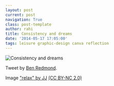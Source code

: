 ```yaml
---
layout: post
current: post
navigation: True
class: post-template
author: rahi
title: Consistency and dreams
date: '2014-05-17 17:05:00'
tags: leisure graphic-design canva reflection
---
```


![Consistency and dreams][1]

Tweet by [Ben Redmond][2].

Image ["relax" by JJ][3] [(CC BY-NC 2.0)][4]

[1]: https://i.imgur.com/Qy7GWSL.png
[2]: https://twitter.com/benredmond/status/436449403722018816
[3]: https://www.flickr.com/photos/48704289@N05/4997292791/
[4]: https://creativecommons.org/licenses/by-nc/2.0/

